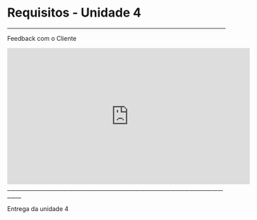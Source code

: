 # Requisitos - Unidade 4
___________________________________________________________________________________
Feedback com o Cliente 

<iframe width="560" height="315" src="https://www.youtube.com/embed/gglNtImg7vo?si=tjOwAlvncNcdTajf" title="YouTube video player" frameborder="0" allow="accelerometer; autoplay; clipboard-write; encrypted-media; gyroscope; picture-in-picture; web-share" referrerpolicy="strict-origin-when-cross-origin" allowfullscreen></iframe>
___________________________________________________________________________________

Entrega da unidade 4